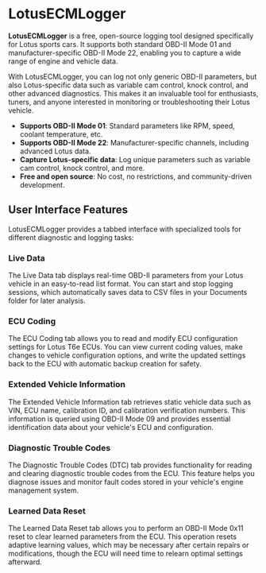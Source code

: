 # LotusECMLogger

**LotusECMLogger** is a free, open-source logging tool designed specifically for Lotus sports cars. It supports both standard OBD-II Mode 01 and manufacturer-specific OBD-II Mode 22, enabling you to capture a wide range of engine and vehicle data.

With LotusECMLogger, you can log not only generic OBD-II parameters, but also Lotus-specific data such as variable cam control, knock control, and other advanced diagnostics. This makes it an invaluable tool for enthusiasts, tuners, and anyone interested in monitoring or troubleshooting their Lotus vehicle.

- **Supports OBD-II Mode 01**: Standard parameters like RPM, speed, coolant temperature, etc.
- **Supports OBD-II Mode 22**: Manufacturer-specific channels, including advanced Lotus data.
- **Capture Lotus-specific data**: Log unique parameters such as variable cam control, knock control, and more.
- **Free and open source**: No cost, no restrictions, and community-driven development.

## User Interface Features

LotusECMLogger provides a tabbed interface with specialized tools for different diagnostic and logging tasks:

### Live Data
The Live Data tab displays real-time OBD-II parameters from your Lotus vehicle in an easy-to-read list format. You can start and stop logging sessions, which automatically saves data to CSV files in your Documents folder for later analysis.

### ECU Coding
The ECU Coding tab allows you to read and modify ECU configuration settings for Lotus T6e ECUs. You can view current coding values, make changes to vehicle configuration options, and write the updated settings back to the ECU with automatic backup creation for safety.

### Extended Vehicle Information
The Extended Vehicle Information tab retrieves static vehicle data such as VIN, ECU name, calibration ID, and calibration verification numbers. This information is queried using OBD-II Mode 09 and provides essential identification data about your vehicle's ECU and configuration.

### Diagnostic Trouble Codes
The Diagnostic Trouble Codes (DTC) tab provides functionality for reading and clearing diagnostic trouble codes from the ECU. This feature helps you diagnose issues and monitor fault codes stored in your vehicle's engine management system.

### Learned Data Reset
The Learned Data Reset tab allows you to perform an OBD-II Mode 0x11 reset to clear learned parameters from the ECU. This operation resets adaptive learning values, which may be necessary after certain repairs or modifications, though the ECU will need time to relearn optimal settings afterward.